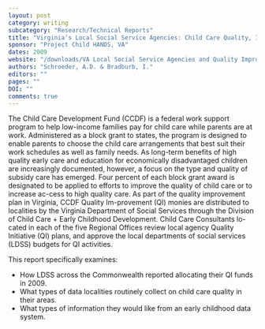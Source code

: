 ```yaml
---
layout: post
category: writing
subcategory: "Research/Technical Reports"
title: "Virginia’s Local Social Service Agencies: Child Care Quality, Improvement, Subsidy Data, and What Would be Most Useful in an Early Childhood Data System"
sponsor: "Project Child HANDS, VA"
dates: 2009
website: "/downloads/VA Local Social Service Agencies and Quality Improvement_No1.pdf"
authors: "Schroeder, A.D. & Bradburb, I."
editors: ""
pages: ""
DOI: ""
comments: true
---
```


The Child Care Development Fund (CCDF) is a federal work support program to help low-income  families pay for  child  care while parents  are  at  work.    Administered  as  a block grant  to states, the program is designed to enable parents to choose the child care arrangements that best suit their work schedules as well as family needs.   As long-term benefits of high quality early care and education for economically disadvantaged children are increasingly documented, however, a focus  on  the  type  and  quality  of  subsidy  care  has  emerged.    Four  percent  of  each  block  grant award is designated to be applied to efforts to improve the quality of child care or to increase ac-cess to high quality care.   As part of the quality improvement plan in Virginia, CCDF Quality Im-provement (QI) monies are distributed to localities by the Virginia Department of Social Services through the Division of Child Care + Early Childhood Development.  Child Care Consultants lo-cated  in  each  of  the  five  Regional  Offices  review  local  agency  Quality  Initiative  (QI)  plans,  and approve the local departments of social services (LDSS) budgets for QI activities.

This report specifically examines:
* How LDSS across the Commonwealth reported allocating their QI funds in 2009.
* What types of data localities routinely collect on child care quality in their areas.
* What types of information they would like from an early childhood data system.
